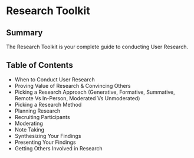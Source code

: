 # Research Toolkit

## Summary

The Research Toolkit is your complete guide to conducting User Research.

## Table of Contents
- When to Conduct User Research
- Proving Value of Research & Convincing Others
- Picking a Research Approach (Generative, Formative, Summative, Remote Vs In-Person, Moderated Vs Unmoderated)
- Picking a Research Method
- Planning Research
- Recruiting Participants
- Moderating
- Note Taking
- Synthesizing Your Findings
- Presenting Your Findings
- Getting Others Involved in Research